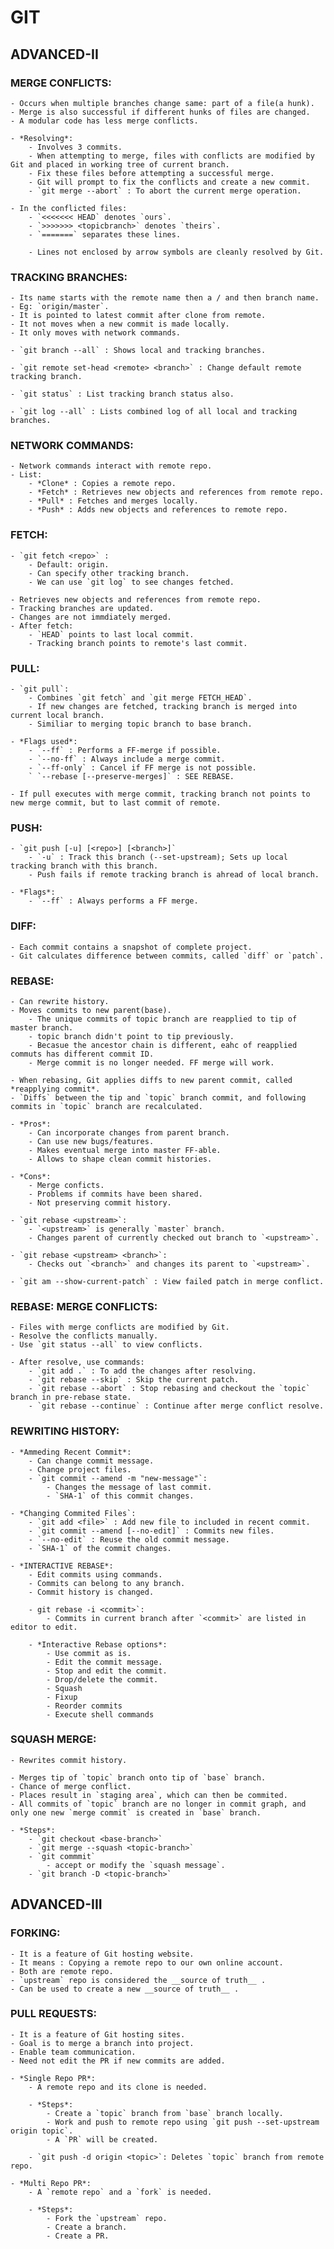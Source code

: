 # GIT 


## ADVANCED-II

### MERGE CONFLICTS:
	- Occurs when multiple branches change same: part of a file(a hunk).
	- Merge is also successful if different hunks of files are changed.
	- A modular code has less merge conflicts.
	
	- *Resolving*:
		- Involves 3 commits.
		- When attempting to merge, files with conflicts are modified by Git and placed in working tree of current branch.
		- Fix these files before attempting a successful merge.
		- Git will prompt to fix the conflicts and create a new commit.
		- `git merge --abort` : To abort the current merge operation.
		
	- In the conflicted files:
		- `<<<<<<< HEAD` denotes `ours`.
		- `>>>>>>> <topicbranch>` denotes `theirs`.
		- `=======` separates these lines.
		
		- Lines not enclosed by arrow symbols are cleanly resolved by Git.


### TRACKING BRANCHES:
	- Its name starts with the remote name then a / and then branch name.
	- Eg: `origin/master`.
	- It is pointed to latest commit after clone from remote.
	- It not moves when a new commit is made locally.
	- It only moves with network commands.
	
	- `git branch --all` : Shows local and tracking branches. 
		
	- `git remote set-head <remote> <branch>` : Change default remote tracking branch.
	
	- `git status` : List tracking branch status also.
	
	- `git log --all` : Lists combined log of all local and tracking branches.
	

### NETWORK COMMANDS:
	- Network commands interact with remote repo.
	- List:
		- *Clone* : Copies a remote repo.
		- *Fetch* : Retrieves new objects and references from remote repo.
		- *Pull* : Fetches and merges locally.
		- *Push* : Adds new objects and references to remote repo.
		
### FETCH:
	- `git fetch <repo>` : 
		- Default: origin.
		- Can specify other tracking branch.
		- We can use `git log` to see changes fetched.
		
	- Retrieves new objects and references from remote repo.
	- Tracking branches are updated.
	- Changes are not immdiately merged. 
	- After fetch:
		- `HEAD` points to last local commit.
		- Tracking branch points to remote's last commit.
	
	
### PULL:
	- `git pull`:
		- Combines `git fetch` and `git merge FETCH_HEAD`.
		- If new changes are fetched, tracking branch is merged into current local branch.
		- Similiar to merging topic branch to base branch.
		
	- *Flags used*:
		- `--ff` : Performs a FF-merge if possible.
		- `--no-ff` : Always include a merge commit.
		- `--ff-only` : Cancel if FF merge is not possible.
		` `--rebase [--preserve-merges]` : SEE REBASE.
	
	- If pull executes with merge commit, tracking branch not points to new merge commit, but to last commit of remote.


### PUSH:
	- `git push [-u] [<repo>] [<branch>]`
		- `-u` : Track this branch (--set-upstream); Sets up local tracking branch with this branch.
		- Push fails if remote tracking branch is ahread of local branch.
	
	- *Flags*:
		- `--ff` : Always performs a FF merge.


### DIFF:
	- Each commit contains a snapshot of complete project.
	- Git calculates difference between commits, called `diff` or `patch`.


### REBASE:
	- Can rewrite history.
	- Moves commits to new parent(base).
		- The unique commits of topic branch are reapplied to tip of master branch.
		- topic branch didn't point to tip previously.
		- Becasue the ancestor chain is different, eahc of reapplied commuts has different commit ID.
		- Merge commit is no longer needed. FF merge will work.

	- When rebasing, Git applies diffs to new parent commit, called *reapplying commit*.
	- `Diffs` between the tip and `topic` branch commit, and following commits in `topic` branch are recalculated. 
	
	- *Pros*:
		- Can incorporate changes from parent branch.
		- Can use new bugs/features.
		- Makes eventual merge into master FF-able.
		- Allows to shape clean commit histories.
	
	- *Cons*:
		- Merge conficts.
		- Problems if commits have been shared.
		- Not preserving commit history.

	- `git rebase <upstream>`:
		- `<upstream>` is generally `master` branch.
		- Changes parent of currently checked out branch to `<upstream>`.
	
	- `git rebase <upstream> <branch>`:
		- Checks out `<branch>` and changes its parent to `<upstream>`.

	- `git am --show-current-patch` : View failed patch in merge conflict.


### REBASE: MERGE CONFLICTS:
	- Files with merge conflicts are modified by Git.
	- Resolve the conflicts manually.
	- Use `git status --all` to view conflicts.
	
	- After resolve, use commands:
		- `git add .` : To add the changes after resolving.
		- `git rebase --skip` : Skip the current patch.
		- `git rebase --abort` : Stop rebasing and checkout the `topic` branch in pre-rebase state.
		- `git rebase --continue` : Continue after merge conflict resolve.
		

### REWRITING HISTORY:

	- *Ammeding Recent Commit*:
		- Can change commit message.
		- Change project files.
		- `git commit --amend -m "new-message"`:
			- Changes the message of last commit.
			- `SHA-1` of this commit changes.
			
	- *Changing Commited Files`:
		- `git add <file>` : Add new file to included in recent commit.
		- `git commit --amend [--no-edit]` : Commits new files.
		- `--no-edit` : Reuse the old commit message.
		- `SHA-1` of the commit changes.

	- *INTERACTIVE REBASE*:
		- Edit commits using commands.
		- Commits can belong to any branch.
		- Commit history is changed.
		
		- git rebase -i <commit>`:
			- Commits in current branch after `<commit>` are listed in editor to edit.
			
		- *Interactive Rebase options*:
			- Use commit as is.
			- Edit the commit message.
			- Stop and edit the commit.
			- Drop/delete the commit.
			- Squash
			- Fixup
			- Reorder commits
			- Execute shell commands 


### SQUASH MERGE:
	- Rewrites commit history.
	
	- Merges tip of `topic` branch onto tip of `base` branch.
	- Chance of merge conflict.
	- Places result in `staging area`, which can then be commited.
	- All commits of `topic` branch are no longer in commit graph, and only one new `merge commit` is created in `base` branch.
	
	- *Steps*:
		- `git checkout <base-branch>`
		- `git merge --squash <topic-branch>`
		- `git commmit`
			- accept or modify the `squash message`.
		- `git branch -D <topic-branch>`
		

## ADVANCED-III


### FORKING:
	- It is a feature of Git hosting website.
	- It means : Copying a remote repo to our own online account.
	- Both are remote repo.
	- `upstream` repo is considered the __source of truth__ .
	- Can be used to create a new __source of truth__ .
	
	
### PULL REQUESTS:
	- It is a feature of Git hosting sites.
	- Goal is to merge a branch into project.
	- Enable team communication.
	- Need not edit the PR if new commits are added.
	
	- *Single Repo PR*:
		- A remote repo and its clone is needed.
		
		- *Steps*:
			- Create a `topic` branch from `base` branch locally.
			- Work and push to remote repo using `git push --set-upstream origin topic`.
			- A `PR` will be created.
		
		- `git push -d origin <topic>`: Deletes `topic` branch from remote repo.

	- *Multi Repo PR*:
		- A `remote repo` and a `fork` is needed.
		
		- *Steps*:
			- Fork the `upstream` repo.
			- Create a branch.
			- Create a PR.
